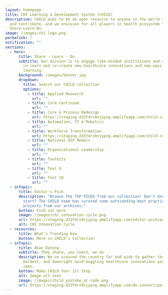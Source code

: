 ```yaml
---
layout: homepage
title: CHI Learning & Development System (CHILD)
description: CHILD aims to be an open resource to anyone in the world to access
  and contribute, and we envision for all players in health ecosystem to
  Share-Learn-Do.
image: /images/chi logo.png
permalink: /
notification: ""
sections:
  - hero:
      title: Share - Learn - Do
      subtitle: Our mission is to engage like-minded institutions and agencies to
        co-learn and co-create new healthcare innovations and new ways of
        learning.
      background: /images/banner.jpg
      dropdown:
        title: Search our CHILD collection
        options:
          - title: Applied Research
            url: ""
          - title: Care Continuum
            url: ""
          - title: Care & Process Redesign
            url: https://staging.d33f4rx9vjypzg.amplifyapp.com/child-collection/care-and-process-redesign/
          - title: Automation, IT & Robotics
            url: ""
          - title: Workforce Transformation
            url: https://staging.d33f4rx9vjypzg.amplifyapp.com/child-collection/workforce-transformation/
          - title: National HIP Medals
            url: ""
          - title: Organisational Leadership
            url: ""
          - title: Toolkits
            url: ""
          - title: Text 9
            url: ""
          - title: Text 10
            url: ""
  - infopic:
      title: Editor's Pick
      description: "Browse the TOP PICKS from our collection! Don't know where to
        start? The CHILD team has curated some outstanding best practice
        projects from our archives:"
      button: Find out more
      image: /images/chi innovation cycle.png
      url: https://staging.d33f4rx9vjypzg.amplifyapp.com/editor-pick/permalink/
      alt: CHI Innovation Cycle
  - resources:
      title: What's Trending Now
      button: More in CHILD's Collection
  - infopic:
      title: Akan Datang
      subtitle: They share, you learn, we do
      description: We've scoured the country far and wide to gather the wildest,
        boldest, and downright mind-boggling healthcare innovations you've ever
        seen.
      button: Make CHILD Your 1st Step
      alt: Image alt text
      image: /images/child_youtube_qr-code.png
      url: https://staging.d33f4rx9vjypzg.amplifyapp.com/do-connect/permalink/
---
```

